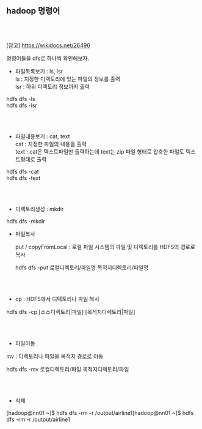 
## hadoop 명령어

<br><br>

[참고] https://wikidocs.net/26496

명령어들을  dfs로 하나씩 확인해보자.
 
* 파일목록보기 : ls, lsr <br>
 ls : 지정한 디렉토리에 있는 파일의 정보를 출력 <br>
 lsr : 하위 디렉토리 정보까지 출력 <br>
 
 hdfs        dfs -ls <br>
 hdfs        dfs -lsr <br>

<br><br> 
 
* 파일내용보기 : cat, text <br>
 cat : 지정한 파일의 내용을 출력 <br>
 text : cat은 텍스트파일만 출력하는데 text는 zip 파일 형태로 압축한 파일도 텍스트형태로 출력 <br>
 
 hdfs        dfs -cat <br>
 hdfs        dfs -text <br>
 
<br><br>

* 디렉토리생성 : mkdir <br>

 hdfs        dfs -mkdir <br>
  
* 파일복사 <br>

  put / copyFromLocal  : 로컬 파일 시스템의 파일 및 디렉토리를 HDFS의 경로로 복사 <br>
 
  hdfs        dfs -put 로컬디렉토리/파일명 목적지디렉토리/파일명 <br>
  
  <br><br>
  
 * cp : HDFS에서 디텍토리나 파일 복사 <br>

  hdfs        dfs -cp [소스디렉토리|파일] [목적지디렉토리|파일] <br>
  
  <br><br>


* 파일이동 <br>

 mv : 디렉토리나 파일을 목적지 경로로 이동 <br>
 
 hdfs        dfs -mv 로컬디렉토리/파일 목적지디렉토리/파일 <br>
 
 <br><br>

* 삭제 <br>
 

[hadoop@nn01 ~]$ hdfs dfs -rm -r /output/airline1[hadoop@nn01 ~]$ hdfs dfs -rm -r /output/airline1  <br>

 
